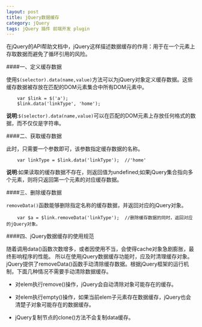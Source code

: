 ```yaml
---
layout: post
title: jQuery数据缓存
category: jQuery
tags: jQuery 插件 前端开发 plugin
---
```


在jQuery的API帮助文档中，jQuery这样描述数据缓存的作用：用于在一个元素上存取数据而避免了循环引用的风险。

<!-- more -->

####一、定义缓存数据

使用`$(selector).data(name,value)`方法可以为jQuery对象定义缓存数据。这些缓存数据被存放在匹配的DOM元素集合中所有DOM元素中。

```JS
	var $link = $('a');
	$link.data('linkType', 'home');
```

__说明__:`$(selector).data(name,value)`可以在匹配的DOM元素上存放任何格式的数据，而不仅仅是字符串。

####二、获取缓存数据

此时，只需要一个参数即可，该参数指定缓存数据的名称。

```JS
	var linkType = $link.data('linkType');	//'home'
```

__说明__:如果读取的缓存数据不存在，则返回值为undefined;如果jQuery集合指向多个元素，则将只返回第一个元素的对应缓存数据。

####三、删除缓存数据

`removeData()`函数能够删除指定名称的缓存数据，并返回对应的jQuery对象。

```JS
	var $a = $link.removeData('linkType');	//删除缓存数据的同时，返回对应的jQuery对象。
```

####四、jQuery数据缓存的使用规范

随着调用data()函数次数增多，或者因使用不当，会使得cache对象急剧膨胀，最终影响程序的性能。
所以在使用jQuery数据缓存功能时，应及时清理缓存对象。jQuery提供了removeData()函数手动清除缓存数据。根据jQuery框架的运行机制，下面几种情况不需要手动清除数据缓存。

*	对elem执行remove()操作，jQuery会自动清除对象可能存在的缓存。

*	对elem执行empty()操作，如果当前elem子元素存在数据缓存，jQuery也会清楚子对象可能存在的数据缓存。

*	jQuery复制节点的clone()方法不会复制data缓存。
